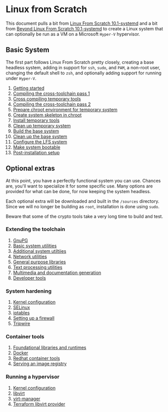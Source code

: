 # Linux from Scratch

This document pulls a bit from [Linux From Scratch 10.1-systemd](https://www.linuxfromscratch.org/lfs/view/stable-systemd/index.html) and a bit from [Beyond Linux From Scratch 10.1-systemd](https://www.linuxfromscratch.org/blfs/view/10.1-systemd/index.html) to create a Linux system that can optionally be run as a VM on a Microsoft `Hyper-V` hypervisor.

## Basic System

The first part follows Linux From Scratch pretty closely, creating a base headless system, adding in support for `ssh`, `sudo`, and `PAM`, a non-root user, changing the default shell to `zsh`, and optionally adding support for running under `Hyper-V`.

1. [Getting started](base/01-get-started.md)
2. [Compiling the cross-toolchain pass 1](base/02-cross-toolchain-pass1.md)
3. [Cross compiling temporary tools](base/03-cross-compile-temp-tools.md)
4. [Compiling the cross-toolchain pass 2](base/04-cross-toolchain-pass2.md)
5. [Prepare chroot environment for temporary system](base/05-temp-chroot.md)
6. [Create system skeleton in chroot](base/06-chroot-skeleton.md)
7. [Install temporary tools](base/07-install-temp-tools.md)
8. [Clean up temporary system](base/08-temp-cleanup.md)
9. [Build the base system](base/09-base-build.md)
10. [Clean up the base system](base/10-base-cleanup.md)
11. [Configure the LFS system](base/11-configure-system.md)
12. [Make system bootable](base/12-boot-system.md)
13. [Post-installation setup](base/13-post-install.md)

## Optional extras

At this point, you have a perfectly functional system you can use. Chances are, you'll want to specialize it for some specific use. Many options are provided for what can be done, for now keeping the system headless.

Each optional extra will be downloaded and built in the `/sources` directory. Since we will no longer be building as `root`, installation is done using `sudo`.

Beware that some of the crypto tools take a very long time to build and test.

### Extending the toolchain

1. [GnuPG](extras/01-gnupg.md)
2. [Basic system utilities](extras/02-basic-system-utils.md)
3. [Additional system utiltiies](extras/03-addt-system-utils.md)
4. [Network utilities](extras/04-network-utils.md)
5. [General purpose libraries](extras/05-gen-libs.md)
6. [Text processing utilities](extras/06-text-utils.md)
7. [Multimedia and documentation generation](extras/07-media-doc-utils.md)
8. [Developer tools](extras/08-devtools.md)

### System hardening

1. [Kernel configuration](hardening/01-kernel.md)
2. [SELinux](hardening/02-selinux.md)
3. [iptables](hardening/03-iptables.md)
4. [Setting up a firewall](hardening/04-firewall.md)
5. [Tripwire](hardening/05-tripwire.md)

### Container tools

1. [Foundational libraries and runtimes](containers/01-foundations.md)
2. [Docker](containers/02-docker.md)
3. [Redhat container tools](containers/03-redhat-tools.md)
4. [Serving an image registry](containers/04-registry.md)

### Running a hypervisor

1. [Kernel configuration](hypervisor/01-kernel.md)
2. [libvirt](hypervisor/02-libvirt.md)
3. [virt-manager](hypervisor/03-virt-manager.md)
4. [Terraform libvirt provider](hypervisor/04-terraform.md)
